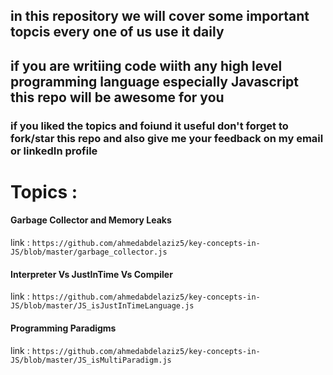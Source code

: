 ## in this repository we will cover some important topcis every one of us use it daily 
## if you are writiing code wiith any high level programming language especially Javascript this repo will be awesome for you 
### if you liked the topics and foiund it useful don't forget to fork/star this repo and also give me your feedback on my email or linkedIn profile 


# Topics  :

#### Garbage Collector and Memory Leaks 
link : `https://github.com/ahmedabdelaziz5/key-concepts-in-JS/blob/master/garbage_collector.js`

#### Interpreter Vs JustInTime Vs Compiler 
link : `https://github.com/ahmedabdelaziz5/key-concepts-in-JS/blob/master/JS_isJustInTimeLanguage.js`

#### Programming Paradigms 
link : `https://github.com/ahmedabdelaziz5/key-concepts-in-JS/blob/master/JS_isMultiParadigm.js`


